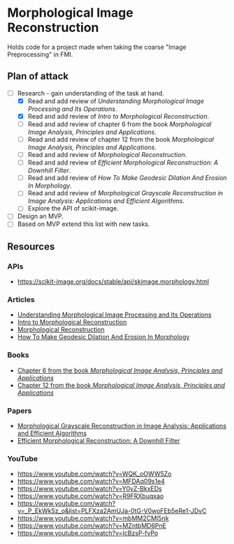 # Morphological Image Reconstruction

Holds code for a project made when taking the coarse "Image Preprocessing" in FMI.

## Plan of attack

- [ ] Research - gain understanding of the task at hand.
  - [X] Read and add review of *Understanding Morphological Image Processing and Its Operations*.
  - [X] Read and add review of *Intro to Morphological Reconstruction*.
  - [ ] Read and add review of chapter 6 from the book *Morphological Image Analysis, Principles and Applications*.
  - [ ] Read and add review of chapter 12 from the book *Morphological Image Analysis, Principles and Applications*.
  - [ ] Read and add review of *Morphological Reconstruction*.
  - [ ] Read and add review of *Efficient Morphological Reconstruction: A Downhill Filter*.
  - [ ] Read and add review of *How To Make Geodesic Dilation And Erosion In Morphology*.
  - [ ] Read and add review of *Morphological Grayscale Reconstruction in Image Analysis: Applications and Efficient Algorithms*.
  - [ ] Explore the API of scikit-image.
- [ ] Design an MVP.
- [ ] Based on MVP extend this list with new tasks.

## Resources

### APIs

- https://scikit-image.org/docs/stable/api/skimage.morphology.html

### Articles

- [Understanding Morphological Image Processing and Its Operations](https://towardsdatascience.com/understanding-morphological-image-processing-and-its-operations-7bcf1ed11756)
- [Intro to Morphological Reconstruction](https://www.mathworks.com/help/images/understanding-morphological-reconstruction.html)
- [Morphological Reconstruction](https://www.ni.com/docs/en-US/bundle/ni-vision-concepts-help/page/morphological_reconstruction.html)
- [How To Make Geodesic Dilation And Erosion In Morphology](https://epochabuse.com/geodesic-dilation-and-erosion/)

### Books

- [Chapter 6 from the book *Morphological Image Analysis, Principles and Applications*](https://link.springer.com/book/10.1007/978-3-662-05088-0)
- [Chapter 12 from the book *Morphological Image Analysis, Principles and Applications*](https://link.springer.com/book/10.1007/978-3-662-05088-0)

### Papers

- [Morphological Grayscale Reconstruction in Image Analysis: Applications and Efficient Algorithms](https://people.cmm.minesparis.psl.eu/users/marcoteg/cv/publi_pdf/MM_refs/Vincent/93ieeeip_recons.pdf)
- [Efficient Morphological Reconstruction: A Downhill Filter](https://doras.dcu.ie/18762/1/whelan_2004_104.pdf)

### YouTube

- <https://www.youtube.com/watch?v=WQK_oOWW5Zo>
- <https://www.youtube.com/watch?v=MFDAq09s1e4>
- <https://www.youtube.com/watch?v=Y0yZ-BkxEDs>
- <https://www.youtube.com/watch?v=R9FRXbuqxao>
- <https://www.youtube.com/watch?v=_P_EkWkSz_o&list=PLFXza2AmUJa-0tG-V0woFEb5eRe1-JDvC>
- <https://www.youtube.com/watch?v=mbMM2CMI5nk>
- <https://www.youtube.com/watch?v=MZntbMD6PnE>
- <https://www.youtube.com/watch?v=IcBzsP-fvPo>
